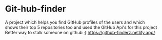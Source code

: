 # Git-hub-finder
A project which helps you find GitHub profiles of the users and which shows their top 5 repositories too and  used the GitHub Api's for this project 
 Better way to stalk someone on github ;)       https://github-finderz.netlify.app/ 
